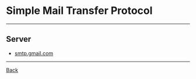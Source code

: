 # Simple Mail Transfer Protocol

---

## Server

- [smtp.gmail.com](smtp.gmail.com)

---

[Back](./../readme.md)
